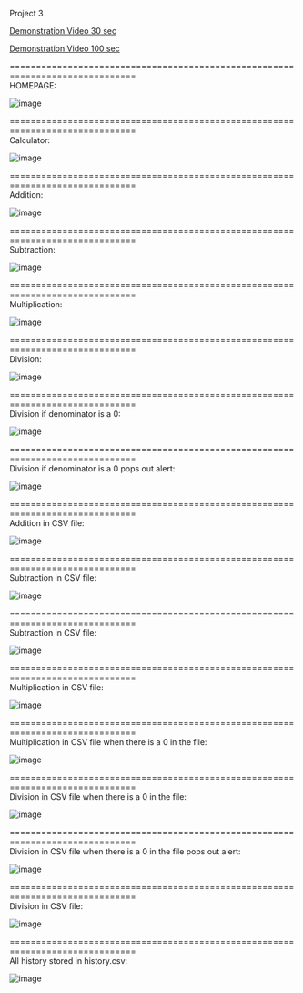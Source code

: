 Project 3

[Demonstration Video 30 sec](https://github.com/Laucherooo/project3/blob/main/Demo/demonstration_30sec.mov)

[Demonstration Video 100 sec](https://github.com/Laucherooo/project3/blob/main/Demo/demonstration_100sec.mov)

==============================================================================  
HOMEPAGE:  

![image](https://github.com/Laucherooo/project3/blob/main/Demo/1.png)

==============================================================================  
Calculator:  

![image](https://github.com/Laucherooo/project3/blob/main/Demo/2.png)

==============================================================================  
Addition:  

![image](https://github.com/Laucherooo/project3/blob/main/Demo/3.png)

==============================================================================  
Subtraction:  

![image](https://github.com/Laucherooo/project3/blob/main/Demo/4.png)

==============================================================================  
Multiplication:  

![image](https://github.com/Laucherooo/project3/blob/main/Demo/5.png)

==============================================================================  
Division:  

![image](https://github.com/Laucherooo/project3/blob/main/Demo/6.png)

==============================================================================  
Division if denominator is a 0:  

![image](https://github.com/Laucherooo/project3/blob/main/Demo/7.png)

==============================================================================  
Division if denominator is a 0 pops out alert:  

![image](https://github.com/Laucherooo/project3/blob/main/Demo/8.png)

==============================================================================  
Addition in CSV file:  

![image](https://github.com/Laucherooo/project3/blob/main/Demo/9.png)

==============================================================================  
Subtraction in CSV file:  

![image](https://github.com/Laucherooo/project3/blob/main/Demo/10.png)

==============================================================================  
Subtraction in CSV file:  

![image](https://github.com/Laucherooo/project3/blob/main/Demo/11.png)

==============================================================================  
Multiplication in CSV file:  

![image](https://github.com/Laucherooo/project3/blob/main/Demo/12.png)

==============================================================================  
Multiplication in CSV file when there is a 0 in the file:  

![image](https://github.com/Laucherooo/project3/blob/main/Demo/13.png)

==============================================================================  
Division in CSV file when there is a 0 in the file:  

![image](https://github.com/Laucherooo/project3/blob/main/Demo/14.png)

==============================================================================  
Division in CSV file when there is a 0 in the file pops out alert:  

![image](https://github.com/Laucherooo/project3/blob/main/Demo/15.png)

==============================================================================  
Division in CSV file:  

![image](https://github.com/Laucherooo/project3/blob/main/Demo/16.png)

==============================================================================  
All history stored in history.csv:  

![image](https://github.com/Laucherooo/project3/blob/main/Demo/17.png)

